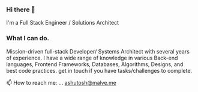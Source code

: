 ### Hi there 👋
I'm a Full Stack Engineer / Solutions Architect
### What I can do.
Mission-driven full-stack Developer/ Systems Architect with several years of experience. I have a wide range of knowledge in various Back-end languages, Frontend Frameworks, Databases, Algorithms, Designs, and best code practices. get in touch if you have tasks/challenges to complete.


📫 How to reach me: ... ashutosh@malve.me
<!--
**Ashutosh-Malve/Ashutosh-Malve** is a ✨ _special_ ✨ repository because its `README.md` (this file) appears on your GitHub profile.

Here are some ideas to get you started:

- 🔭 I’m currently working on ...
- 🌱 I’m currently learning ... 
- 👯 I’m looking to collaborate on ...
- 🤔 I’m looking for help with ...
- 💬 Ask me about ... 
- 📫 How to reach me: ... malvework@gmail.com
- 😄 Pronouns: ... He/Him 
-->
